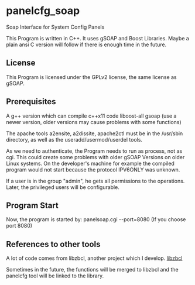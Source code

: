 # panelcfg_soap
Soap Interface for System Config Panels

This Program is written in C++.
It uses gSOAP and Boost Libraries.
Maybe a plain ansi C version will follow if there is enough time in the future.

## License

This Program is licensed under the GPLv2 license, the same license as gSOAP.

## Prerequisites

A g++ version which can compile c++x11 code
liboost-all
gsoap (use a newer version, older versions may cause problems with some functions)

The apache tools a2ensite, a2dissite, apache2ctl must be in the /usr/sbin directory, as well as the useradd/usermod/userdel tools.

As we need to authenticate, the Program needs to run as process, not as cgi.
This could create some problems with older gSOAP Versions on older Linux systems.
On the developer's machine for example the compiled program would not start because the protocol IPV6ONLY was unknown.

If a user is in the group "admin", he gets all permissions to the operations.
Later, the privileged users will be configurable.

## Program Start

Now, the program is started by:
panelsoap.cgi --port=8080 (If you choose port 8080)



## References to other tools

A lot of code comes from libzbcl, another project which I develop.
[libzbcl](https://sourceforge.net/projects/zonkiies-big-collection-lib/)

Sometimes in the future, the functions will be merged to libzbcl and the panelcfg tool will be linked to the library.


